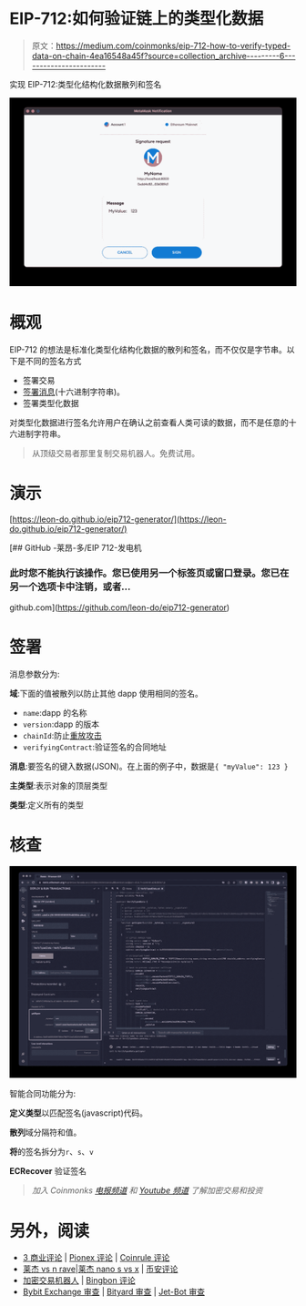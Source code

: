 # EIP-712:如何验证链上的类型化数据

> 原文：<https://medium.com/coinmonks/eip-712-how-to-verify-typed-data-on-chain-4ea16548a45f?source=collection_archive---------6----------------------->

实现 EIP-712:类型化结构化数据散列和签名

![](img/e2363cf262a119a9b578db329f1e61ab.png)

# 概观

EIP-712 的想法是标准化类型化结构化数据的散列和签名，而不仅仅是字节串。以下是不同的签名方式

*   签署交易
*   [签署消息](https://blog.chainsafe.io/how-to-verify-a-signed-message-in-solidity-6b3100277424)(十六进制字符串)。
*   签署类型化数据

对类型化数据进行签名允许用户在确认之前查看人类可读的数据，而不是任意的十六进制字符串。

> 从顶级交易者那里复制交易机器人。免费试用。

# 演示

[https://leon-do.github.io/eip712-generator/](https://leon-do.github.io/eip712-generator/)

[](https://github.com/leon-do/eip712-generator) [## GitHub -莱昂-多/EIP 712-发电机

### 此时您不能执行该操作。您已使用另一个标签页或窗口登录。您已在另一个选项卡中注销，或者…

github.com](https://github.com/leon-do/eip712-generator) 

# 签署

消息参数分为:

**域**:下面的值被散列以防止其他 dapp 使用相同的签名。

*   `name`:dapp 的名称
*   `version`:dapp 的版本
*   `chainId`:防止[重放攻击](https://eips.ethereum.org/EIPS/eip-155)
*   `verifyingContract`:验证签名的合同地址

**消息**:要签名的键入数据(JSON)。在上面的例子中，数据是`{ "myValue": 123 }`

**主类型**:表示对象的顶层类型

**类型**:定义所有的类型

# 核查

![](img/ce253fae7ac77c32f196b368958c514a.png)

智能合同功能分为:

**定义类型**以匹配签名(javascript)代码。

**散列**域分隔符和值。

**将**的签名拆分为`r`、`s`、`v`

**ECRecover** 验证签名

> *加入 Coinmonks* [*电报频道*](https://t.me/coincodecap) *和* [*Youtube 频道*](https://www.youtube.com/c/coinmonks/videos) *了解加密交易和投资*

# 另外，阅读

*   [3 商业评论](/coinmonks/3commas-review-an-excellent-crypto-trading-bot-2020-1313a58bec92) | [Pionex 评论](https://coincodecap.com/pionex-review-exchange-with-crypto-trading-bot) | [Coinrule 评论](/coinmonks/coinrule-review-2021-a-beginner-friendly-crypto-trading-bot-daf0504848ba)
*   [莱杰 vs n rave](/coinmonks/ledger-vs-ngrave-zero-7e40f0c1d694)|[莱杰 nano s vs x](/coinmonks/ledger-nano-s-vs-x-battery-hardware-price-storage-59a6663fe3b0) | [币安评论](/coinmonks/binance-review-ee10d3bf3b6e)
*   [加密交易机器人](/coinmonks/crypto-trading-bot-c2ffce8acb2a) | [Bingbon 评论](https://coincodecap.com/bingbon-review)
*   [Bybit Exchange 审查](/coinmonks/bybit-exchange-review-dbd570019b71) | [Bityard 审查](https://coincodecap.com/bityard-reivew) | [Jet-Bot 审查](https://coincodecap.com/jet-bot-review)